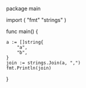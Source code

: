 
package main

import (
	"fmt"
	"strings"
)

func main() {

	a := []string{
		"a",
		"b",
	}
	join := strings.Join(a, ",")
	fmt.Println(join)

}
